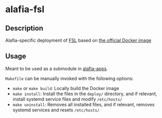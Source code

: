 # alafia-fsl

## Description

Alafia-specific deployment of [FSL](https://fsl.fmrib.ox.ac.uk/fsl/fslwiki/) based on [the official Docker image](https://hub.docker.com/r/fsldevelopment/fsl-linux-64)

## Usage

Meant to be used as a submodule in [alafia-apps](https://github.com/Alafia-Ai/alafia-apps).

`Makefile` can be manually invoked with the following options:

- `make` or `make build`: Locally build the Docker image
- `make install`: Install the files in the `deploy/` directory, and if relevant, install systemd service files and modify `/etc/hosts/`
- `make uninstall`: Removes all installed files, and if relevant, removes systemd services and resets `/etc/hosts/` 
